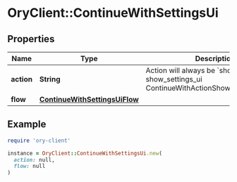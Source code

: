 # OryClient::ContinueWithSettingsUi

## Properties

| Name | Type | Description | Notes |
| ---- | ---- | ----------- | ----- |
| **action** | **String** | Action will always be &#x60;show_settings_ui&#x60; show_settings_ui ContinueWithActionShowSettingsUIString |  |
| **flow** | [**ContinueWithSettingsUiFlow**](ContinueWithSettingsUiFlow.md) |  |  |

## Example

```ruby
require 'ory-client'

instance = OryClient::ContinueWithSettingsUi.new(
  action: null,
  flow: null
)
```

